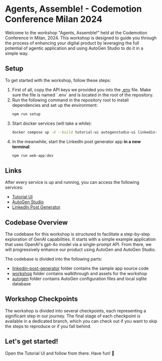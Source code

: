 # Agents, Assemble! - Codemotion Conference Milan 2024

Welcome to the workshop "Agents, Assemble!" held at the Codemotion Conference in Milan, 2024. This workshop is designed
to guide you through the process of enhancing your digital product by leveraging the full potential of agentic
application and using AutoGen Studio to do it in a simple way.

## Setup

To get started with the workshop, follow these steps:

1. First of all, copy the API keys we provided you into the [.env](.env) file. Make sure the file is named ´.env´ and is
   located in the root of the repository.
2. Run the following command in the repository root to install dependencies and set up the environment:
    ```bash
    npm run setup
    ```
3. Start docker services (will take a while):
    ```bash
    docker compose up -d --build tutorial-ui autogenstudio-ui linkedin-app
    ```
4. In the meanwhile, start the LinkedIn post generator app **in a new terminal**:
   ```bash
   npm run web-app:dev
   ```

## Links

After every service is up and running, you can access the following services:

- [Tutorial UI](http://localhost:9090)
- [AutoGen Studio](http://localhost:8081)
- [LinkedIn Post Generator](http://localhost:3000)

## Codebase Overview

The codebase for this workshop is structured to facilitate a step-by-step exploration of GenAI capabilities. It starts
with a simple example application that uses OpenAI's gpt-4o model via a single-prompt API. From there, we will
progressively enhance our product using AutoGen and AutoGen Studio.

The codebase is divided into the following parts:
- [linkedin-post-generator](./linkedin-post-generator) folder contains the sample app source code
- [workshop](./workshop) folder contains walkthrough and assets for the workshop
- [autogen](./autogen) folder contains AutoGen configuration files and local sqlite database

## Workshop Checkpoints

The workshop is divided into several checkpoints, each representing a significant step in our journey. The final stage
of each checkpoint is available in a dedicated branch, which you can check out if you want to skip the steps to
reproduce or if you fall behind.

## Let's get started!
Open the Tutorial UI and follow from there. Have fun! 🚀
